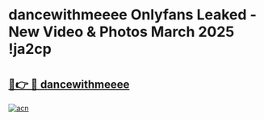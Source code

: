 # dancewithmeeee Onlyfans Leaked - New Video & Photos March 2025 !ja2cp

# <h2><a href="https://gfyg73.iuczelnia.edu.pl?title=dancewithmeeee&ref=ja2cp">🔗👉 🔴 dancewithmeeee</a></h2>

[![acn](https://github.com/user-attachments/assets/0f9c940e-d8b0-45ae-aac7-cd30a18b3e1c)](https://gfyg73.iuczelnia.edu.pl?title=dancewithmeeee&ref=ja2cp)

